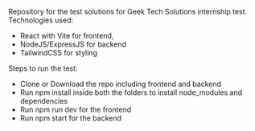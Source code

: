 Repository for the test solutions for Geek Tech Solutions internship test.<br>
Technologies used:<br>
- React with Vite for frontend,<br>
- NodeJS/ExpressJS for backend<br>
- TailwindCSS for styling<br>

Steps to run the test:<br>
- Clone or Download the repo including frontend and backend <br>
- Run npm install inside both the folders to install node_modules and dependencies<br>
- Run npm run dev for the frontend <br>
- Run npm start for the backend 
